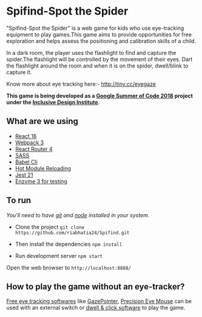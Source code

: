 # Spifind-Spot the Spider 

"Spifind-Spot the Spider" is a web game for kids who use eye-tracking equipment to play games.This game aims to provide opportunities for free exploration and helps assess the positioning and calibration skills of a child.

In a dark room, the player uses the flashlight to find and capture the spider.The flashlight will be controlled by the movement of their eyes. Dart the flashlight around the room and when it is on the spider, dwell/blink to capture it.

Know more about eye tracking here:- http://tiny.cc/eyegaze

**This game is being developed as a [Google Summer of Code 2018](https://summerofcode.withgoogle.com/) project under the [Inclusive Design Institute](https://inclusivedesign.ca/).**


## What are we using
- [React 16](https://reactjs.org/) 
- [Webpack 3](https://webpack.js.org/)
- [React Router 4](https://reacttraining.com/react-router/core/guides/philosophy)
- [SASS](https://sass-lang.com/)
- [Babel Cli](https://babeljs.io/docs/en/babel-cli.html)
- [Hot Module Reloading](https://webpack.js.org/concepts/hot-module-replacement/)
- [Jest 21](https://jestjs.io/docs/en/tutorial-react)
- [Enzyme 3 for testing](https://github.com/airbnb/enzyme)


## To run
*You'll need to have [git](https://git-scm.com/) and [node](https://nodejs.org/en/) installed in your system.*

- Clone the project
`git clone https://github.com/riabhatia24/Spifind.git`

- Then install the dependencies
`npm install`

- Run development server
`npm start`

Open the web browser to `http://localhost:8888/`

## How to play the game without an eye-tracker?
[Free eye tracking softwares](https://imotions.com/blog/free-eye-tracking-software/) like [GazePointer](https://sourceforge.net/projects/gazepointer/), [Precision Eye Mouse](https://precisiongazemouse.com/using-precision-gaze-mouse.html) can be used with an external switch or [dwell & click software](https://thinksmartbox.com/download-dwell-clicker-2/thank-you-for-downloading-dwell-clicker/) to play the game. 













